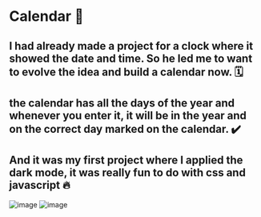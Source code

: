 # Calendar 📅
## I had already made a project for a clock where it showed the date and time. So he led me to want to evolve the idea and build a calendar now. 🗓️
## the calendar has all the days of the year and whenever you enter it, it will be in the year and on the correct day marked on the calendar. ✔️
## And it was my first project where I applied the dark mode, it was really fun to do with css and javascript 🔥
![image](https://user-images.githubusercontent.com/94203956/164446726-23bb41eb-230a-4119-a9c3-8a888430a8c3.png)
![image](https://user-images.githubusercontent.com/94203956/164446795-d6b46ad6-2bea-455d-9037-2e09fd38d8ab.png)


